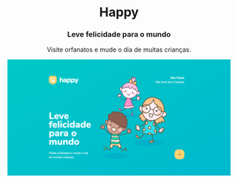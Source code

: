 <div align="center">
<h1>Happy</h1>
<h3>Leve felicidade para o mundo</h3>
<p>Visite orfanatos e mude o dia de muitas crianças.</p>
</div>

<img src="./landing_happy.png">
